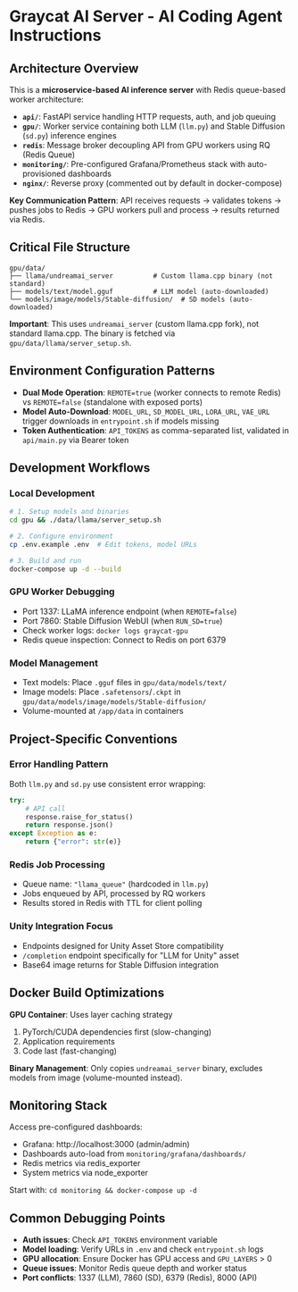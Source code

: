 # Graycat AI Server - AI Coding Agent Instructions

## Architecture Overview

This is a **microservice-based AI inference server** with Redis queue-based worker architecture:

- **`api/`**: FastAPI service handling HTTP requests, auth, and job queuing
- **`gpu/`**: Worker service containing both LLM (`llm.py`) and Stable Diffusion (`sd.py`) inference engines
- **`redis`**: Message broker decoupling API from GPU workers using RQ (Redis Queue)
- **`monitoring/`**: Pre-configured Grafana/Prometheus stack with auto-provisioned dashboards
- **`nginx/`**: Reverse proxy (commented out by default in docker-compose)

**Key Communication Pattern**: API receives requests → validates tokens → pushes jobs to Redis → GPU workers pull and process → results returned via Redis.

## Critical File Structure

```
gpu/data/
├── llama/undreamai_server          # Custom llama.cpp binary (not standard)
├── models/text/model.gguf          # LLM model (auto-downloaded)
└── models/image/models/Stable-diffusion/  # SD models (auto-downloaded)
```

**Important**: This uses `undreamai_server` (custom llama.cpp fork), not standard llama.cpp. The binary is fetched via `gpu/data/llama/server_setup.sh`.

## Environment Configuration Patterns

- **Dual Mode Operation**: `REMOTE=true` (worker connects to remote Redis) vs `REMOTE=false` (standalone with exposed ports)
- **Model Auto-Download**: `MODEL_URL`, `SD_MODEL_URL`, `LORA_URL`, `VAE_URL` trigger downloads in `entrypoint.sh` if models missing
- **Token Authentication**: `API_TOKENS` as comma-separated list, validated in `api/main.py` via Bearer token

## Development Workflows

### Local Development
```bash
# 1. Setup models and binaries
cd gpu && ./data/llama/server_setup.sh

# 2. Configure environment
cp .env.example .env  # Edit tokens, model URLs

# 3. Build and run
docker-compose up -d --build
```

### GPU Worker Debugging
- Port 1337: LLaMA inference endpoint (when `REMOTE=false`)
- Port 7860: Stable Diffusion WebUI (when `RUN_SD=true`)
- Check worker logs: `docker logs graycat-gpu`
- Redis queue inspection: Connect to Redis on port 6379

### Model Management
- Text models: Place `.gguf` files in `gpu/data/models/text/`
- Image models: Place `.safetensors`/`.ckpt` in `gpu/data/models/image/models/Stable-diffusion/`
- Volume-mounted at `/app/data` in containers

## Project-Specific Conventions

### Error Handling Pattern
Both `llm.py` and `sd.py` use consistent error wrapping:
```python
try:
    # API call
    response.raise_for_status()
    return response.json()
except Exception as e:
    return {"error": str(e)}
```

### Redis Job Processing
- Queue name: `"llama_queue"` (hardcoded in `llm.py`)
- Jobs enqueued by API, processed by RQ workers
- Results stored in Redis with TTL for client polling

### Unity Integration Focus
- Endpoints designed for Unity Asset Store compatibility
- `/completion` endpoint specifically for "LLM for Unity" asset
- Base64 image returns for Stable Diffusion integration

## Docker Build Optimizations

**GPU Container**: Uses layer caching strategy
1. PyTorch/CUDA dependencies first (slow-changing)
2. Application requirements
3. Code last (fast-changing)

**Binary Management**: Only copies `undreamai_server` binary, excludes models from image (volume-mounted instead).

## Monitoring Stack

Access pre-configured dashboards:
- Grafana: http://localhost:3000 (admin/admin)
- Dashboards auto-load from `monitoring/grafana/dashboards/`
- Redis metrics via redis_exporter
- System metrics via node_exporter

Start with: `cd monitoring && docker-compose up -d`

## Common Debugging Points

- **Auth issues**: Check `API_TOKENS` environment variable
- **Model loading**: Verify URLs in `.env` and check `entrypoint.sh` logs
- **GPU allocation**: Ensure Docker has GPU access and `GPU_LAYERS` > 0
- **Queue issues**: Monitor Redis queue depth and worker status
- **Port conflicts**: 1337 (LLM), 7860 (SD), 6379 (Redis), 8000 (API)